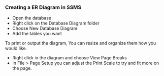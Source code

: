 ### Creating a ER Diagram in SSMS

- Open the database
- Right click on the Database Diagram folder
- Choose New Database Diagram
- Add the tables you want


To print or output the diagram, You can resize and organize them how you would like.
- Right click in the diagram and choose View Page Breaks
- In File > Page Setup you can adjust the Print Scale to try and fit more on the page.
